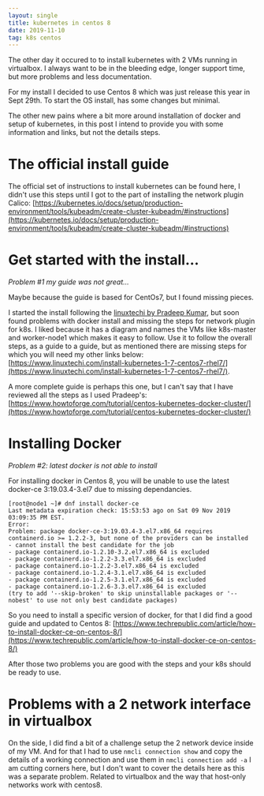 ```yaml
---
layout: single
title: kubernetes in centos 8
date: 2019-11-10
tag: k8s centos
---
```

The other day it occured to to install kubernetes with 2 VMs running in virtualbox. I always want to be in the bleeding edge, longer support time, but more problems and less documentation.

For my install I decided to use Centos 8 which was just release this year in Sept 29th. To start  the OS install, has some changes but minimal.

 The other new pains where a bit more around installation of docker and setup of kubernetes, in this post I intend to provide you with some information and links, but not the details steps.

# The official install guide

The official set of instructions to install kubernetes can be found here, I didn't use this steps until I got to the part of installing the network plugin Calico: [https://kubernetes.io/docs/setup/production-environment/tools/kubeadm/create-cluster-kubeadm/#instructions](https://kubernetes.io/docs/setup/production-environment/tools/kubeadm/create-cluster-kubeadm/#instructions)

# Get started with the install...

*Problem #1 my guide was not great...*

Maybe because the guide is based for CentOs7, but I found missing pieces.

I started the install following the [linuxtechi by Pradeep Kumar](https://www.linuxtechi.com/author/pradeep/), but soon found problems with docker install and missing the steps for network plugin for k8s. I liked because it has a diagram and names the VMs like k8s-master and worker-node1 which makes it easy to follow. Use it to follow the overall steps, as a guide to a guide, but as mentioned there are missing steps for which you will need my other links below: [https://www.linuxtechi.com/install-kubernetes-1-7-centos7-rhel7/](https://www.linuxtechi.com/install-kubernetes-1-7-centos7-rhel7/).

A more complete guide is perhaps this one, but I can't say that I have reviewed all the steps as I used Pradeep's: [https://www.howtoforge.com/tutorial/centos-kubernetes-docker-cluster/](https://www.howtoforge.com/tutorial/centos-kubernetes-docker-cluster/)

# Installing Docker

*Problem #2: latest docker is not able to install*

For installing docker in Centos 8, you will be unable to use the latest docker-ce 3:19.03.4-3.el7 due to missing dependancies.
   ```
   [root@node1 ~]# dnf install docker-ce
Last metadata expiration check: 15:53:53 ago on Sat 09 Nov 2019 03:09:35 PM EST.
Error:
 Problem: package docker-ce-3:19.03.4-3.el7.x86_64 requires containerd.io >= 1.2.2-3, but none of the providers can be installed
  - cannot install the best candidate for the job
  - package containerd.io-1.2.10-3.2.el7.x86_64 is excluded
  - package containerd.io-1.2.2-3.3.el7.x86_64 is excluded
  - package containerd.io-1.2.2-3.el7.x86_64 is excluded
  - package containerd.io-1.2.4-3.1.el7.x86_64 is excluded
  - package containerd.io-1.2.5-3.1.el7.x86_64 is excluded
  - package containerd.io-1.2.6-3.3.el7.x86_64 is excluded
(try to add '--skip-broken' to skip uninstallable packages or '--nobest' to use not only best candidate packages)
```

 So you need to install a specific version of docker, for that I did find a good guide and updated to Centos 8: [https://www.techrepublic.com/article/how-to-install-docker-ce-on-centos-8/](https://www.techrepublic.com/article/how-to-install-docker-ce-on-centos-8/)

 After those two problems you are good with the steps and your k8s should be ready to use.

# Problems with a 2 network interface in virtualbox

 On the side, I did find a bit of a challenge setup the 2 network device inside of my VM. And for that I had to use `nmcli connection show` and copy the details of a working connection and use them in `nmcli connection add -a` I am cutting corners here, but I don't want to cover the details here as this was a separate problem. Related to virtualbox and the way that host-only networks work with centos8.
